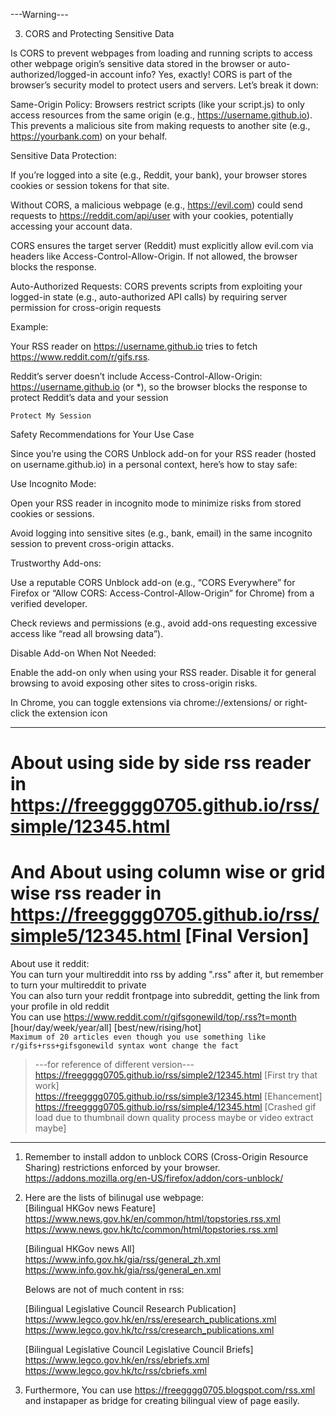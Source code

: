---Warning---   

3. CORS and Protecting Sensitive Data

Is CORS to prevent webpages from loading and running scripts to access other webpage origin’s sensitive data stored in the browser or auto-authorized/logged-in account info?
Yes, exactly! CORS is part of the browser’s security model to protect users and servers. Let’s break it down:

Same-Origin Policy: Browsers restrict scripts (like your script.js) to only access resources from the same origin (e.g., https://username.github.io). This prevents a malicious site from making requests to another site (e.g., https://yourbank.com) on your behalf.



Sensitive Data Protection:

If you’re logged into a site (e.g., Reddit, your bank), your browser stores cookies or session tokens for that site.



Without CORS, a malicious webpage (e.g., https://evil.com) could send requests to https://reddit.com/api/user with your cookies, potentially accessing your account data.



CORS ensures the target server (Reddit) must explicitly allow evil.com via headers like Access-Control-Allow-Origin. If not allowed, the browser blocks the response.


Auto-Authorized Requests: CORS prevents scripts from exploiting your logged-in state (e.g., auto-authorized API calls) by requiring server permission for cross-origin requests

Example:

Your RSS reader on https://username.github.io tries to fetch https://www.reddit.com/r/gifs.rss.



Reddit’s server doesn’t include Access-Control-Allow-Origin: https://username.github.io (or *), so the browser blocks the response to protect Reddit’s data and your session

`Protect My Session`

Safety Recommendations for Your Use Case

Since you’re using the CORS Unblock add-on for your RSS reader (hosted on username.github.io) in a personal context, here’s how to stay safe:

Use Incognito Mode:

Open your RSS reader in incognito mode to minimize risks from stored cookies or sessions.



Avoid logging into sensitive sites (e.g., bank, email) in the same incognito session to prevent cross-origin attacks.


Trustworthy Add-ons:

Use a reputable CORS Unblock add-on (e.g., “CORS Everywhere” for Firefox or “Allow CORS: Access-Control-Allow-Origin” for Chrome) from a verified developer.



Check reviews and permissions (e.g., avoid add-ons requesting excessive access like “read all browsing data”).


Disable Add-on When Not Needed:

Enable the add-on only when using your RSS reader. Disable it for general browsing to avoid exposing other sites to cross-origin risks.



In Chrome, you can toggle extensions via chrome://extensions/ or right-click the extension icon




----



# About using side by side rss reader in https://freegggg0705.github.io/rss/simple/12345.html  
# And About using column wise or grid wise rss reader in https://freegggg0705.github.io/rss/simple5/12345.html [Final Version]  
About use it reddit:     
You can turn your multireddit into rss by adding ".rss" after it, but remember to turn your multireddit to private       
You can also turn your reddit frontpage into subreddit, getting the link from your profile in old reddit   
You can use https://www.reddit.com/r/gifsgonewild/top/.rss?t=month [hour/day/week/year/all] [best/new/rising/hot]   
`Maximum of 20 articles even though you use something like r/gifs+rss+gifsgonewild syntax wont change the fact`
    
    
>---for reference of different version---         
https://freegggg0705.github.io/rss/simple2/12345.html  [First try that work]  
https://freegggg0705.github.io/rss/simple3/12345.html  [Ehancement]    
https://freegggg0705.github.io/rss/simple4/12345.html [Crashed gif load due to thumbnail down quality process maybe or video extract maybe]   
>
----------------------------------------

1. Remember to install addon to unblock CORS (Cross-Origin Resource Sharing) restrictions enforced by your browser.  
   https://addons.mozilla.org/en-US/firefox/addon/cors-unblock/

2. Here are the lists of bilinugal use webpage:  
   [Bilingual HKGov news Feature]  
   https://www.news.gov.hk/en/common/html/topstories.rss.xml   
   https://www.news.gov.hk/tc/common/html/topstories.rss.xml  
   
   [Bilingual HKGov news All]  
   https://www.info.gov.hk/gia/rss/general_zh.xml
   https://www.info.gov.hk/gia/rss/general_en.xml 

   Belows are not of much content in rss:  
     
   [Bilingual Legislative Council Research Publication]  
   https://www.legco.gov.hk/en/rss/eresearch_publications.xml  
   https://www.legco.gov.hk/tc/rss/cresearch_publications.xml  
     
   [Bilingual Legislative Council Legislative Council Briefs]  
   https://www.legco.gov.hk/en/rss/ebriefs.xml   
   https://www.legco.gov.hk/tc/rss/cbriefs.xml  
   
3. Furthermore, You can use https://freegggg0705.blogspot.com/rss.xml and instapaper as bridge for creating bilingual view of page easily. 
